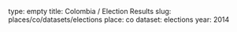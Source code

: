 type: empty
title: Colombia / Election Results
slug: places/co/datasets/elections
place: co
dataset: elections
year: 2014
